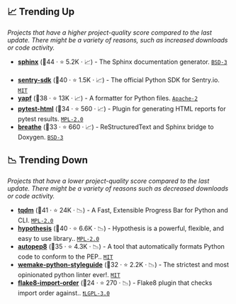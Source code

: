 ## 📈 Trending Up

_Projects that have a higher project-quality score compared to the last update. There might be a variety of reasons, such as increased downloads or code activity._

- <b><a href="https://github.com/sphinx-doc/sphinx">sphinx</a></b> (🥇44 ·  ⭐ 5.2K · 📈) - The Sphinx documentation generator. <code><a href="http://bit.ly/3aKzpTv">BSD-3</a></code> <code><img src="https://www.sphinx-doc.org/en/master/_static/favicon.svg" style="display:inline;" width="13" height="13"></code>
- <b><a href="https://github.com/getsentry/sentry-python">sentry-sdk</a></b> (🥇40 ·  ⭐ 1.5K · 📈) - The official Python SDK for Sentry.io. <code><a href="http://bit.ly/34MBwT8">MIT</a></code>
- <b><a href="https://github.com/google/yapf">yapf</a></b> (🥈38 ·  ⭐ 13K · 📈) - A formatter for Python files. <code><a href="http://bit.ly/3nYMfla">Apache-2</a></code>
- <b><a href="https://github.com/pytest-dev/pytest-html">pytest-html</a></b> (🥈34 ·  ⭐ 560 · 📈) - Plugin for generating HTML reports for pytest results. <code><a href="http://bit.ly/3postzC">MPL-2.0</a></code> <code><img src="https://docs.pytest.org/en/stable/_static/favicon.png" style="display:inline;" width="13" height="13"></code>
- <b><a href="https://github.com/breathe-doc/breathe">breathe</a></b> (🥈33 ·  ⭐ 660 · 📈) - ReStructuredText and Sphinx bridge to Doxygen. <code><a href="http://bit.ly/3aKzpTv">BSD-3</a></code>

## 📉 Trending Down

_Projects that have a lower project-quality score compared to the last update. There might be a variety of reasons such as decreased downloads or code activity._

- <b><a href="https://github.com/tqdm/tqdm">tqdm</a></b> (🥇41 ·  ⭐ 24K · 📉) - A Fast, Extensible Progress Bar for Python and CLI. <code><a href="http://bit.ly/3postzC">MPL-2.0</a></code>
- <b><a href="https://github.com/HypothesisWorks/hypothesis">hypothesis</a></b> (🥇40 ·  ⭐ 6.6K · 📉) - Hypothesis is a powerful, flexible, and easy to use library.. <code><a href="http://bit.ly/3postzC">MPL-2.0</a></code>
- <b><a href="https://github.com/hhatto/autopep8">autopep8</a></b> (🥉35 ·  ⭐ 4.3K · 📉) - A tool that automatically formats Python code to conform to the PEP.. <code><a href="http://bit.ly/34MBwT8">MIT</a></code>
- <b><a href="https://github.com/wemake-services/wemake-python-styleguide">wemake-python-styleguide</a></b> (🥈32 ·  ⭐ 2.2K · 📉) - The strictest and most opinionated python linter ever!. <code><a href="http://bit.ly/34MBwT8">MIT</a></code>
- <b><a href="https://github.com/PyCQA/flake8-import-order">flake8-import-order</a></b> (🥉24 ·  ⭐ 270 · 📉) - Flake8 plugin that checks import order against.. <code><a href="http://bit.ly/37RvQcA">❗️LGPL-3.0</a></code> <code><img src="https://cdn.iconscout.com/icon/free/png-256/8-eight-digital-number-numerical-numbers-36025.png" style="display:inline;" width="13" height="13"></code>

